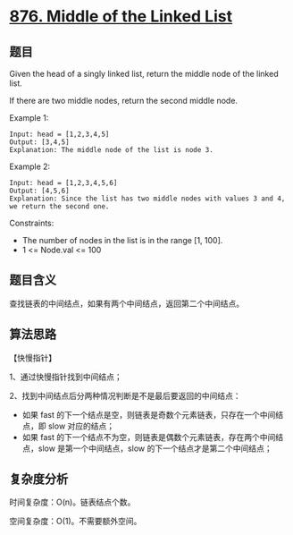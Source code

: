 # [876. Middle of the Linked List](https://leetcode.com/problems/middle-of-the-linked-list/)

## 题目

Given the head of a singly linked list, return the middle node of the linked list.

If there are two middle nodes, return the second middle node.

Example 1:
```
Input: head = [1,2,3,4,5]
Output: [3,4,5]
Explanation: The middle node of the list is node 3.
```

Example 2:
```
Input: head = [1,2,3,4,5,6]
Output: [4,5,6]
Explanation: Since the list has two middle nodes with values 3 and 4, we return the second one.
```

Constraints:
- The number of nodes in the list is in the range [1, 100].
- 1 <= Node.val <= 100

## 题目含义

查找链表的中间结点，如果有两个中间结点，返回第二个中间结点。

## 算法思路

【快慢指针】

1、通过快慢指针找到中间结点；

2、找到中间结点后分两种情况判断是不是最后要返回的中间结点：
- 如果 fast 的下一个结点是空，则链表是奇数个元素链表，只存在一个中间结点，即 slow 对应的结点；
- 如果 fast 的下一个结点不为空，则链表是偶数个元素链表，存在两个中间结点，slow 是第一个中间结点，slow 的下一个结点才是第二个中间结点；

## 复杂度分析

时间复杂度：O(n)。链表结点个数。

空间复杂度：O(1)。不需要额外空间。